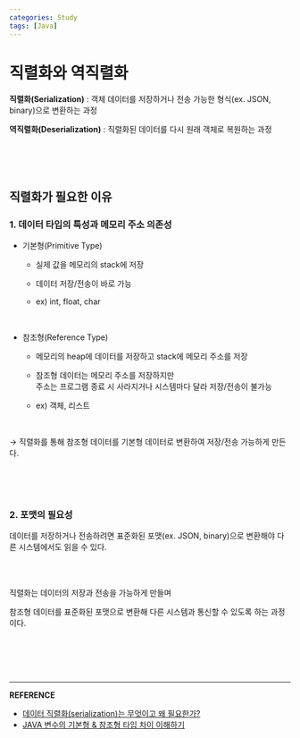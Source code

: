 ```yaml
---
categories: Study
tags: [Java]
---
```

  
# 직렬화와 역직렬화

**직렬화(Serialization)** : 객체 데이터를 저장하거나 전송 가능한 형식(ex. JSON, binary)으로 변환하는 과정

**역직렬화(Deserialization)** : 직렬화된 데이터를 다시 원래 객체로 복원하는 과정

<br><br><br>

## 직렬화가 필요한 이유 

### 1. 데이터 타입의 특성과 메모리 주소 의존성
- 기본형(Primitive Type)
  
  - 실제 값을 메모리의 stack에 저장
    
  - 데이터 저장/전송이 바로 가능 
    
  - ex) int, float, char 

<br>

- 참조형(Reference Type)
  
  - 메모리의 heap에 데이터를 저장하고 stack에 메모리 주소를 저장  
    
  - 참조형 데이터는 메모리 주소를 저장하지만         
    주소는 프로그램 종료 시 사라지거나 시스템마다 달라 저장/전송이 불가능
    
  - ex) 객체, 리스트

<br>

→ 직렬화를 통해 참조형 데이터를 기본형 데이터로 변환하여 저장/전송 가능하게 만든다.  

<br><br><br>
  
### 2. 포맷의 필요성
데이터를 저장하거나 전송하려면 표준화된 포맷(ex. JSON, binary)으로 변환해야 다른 시스템에서도 읽을 수 있다.

<br><br>

직렬화는 데이터의 저장과 전송을 가능하게 만들며 

참조형 데이터를 표준화된 포맷으로 변환해 다른 시스템과 통신할 수 있도록 하는 과정이다.

<br><br><br><br> 

---

**REFERENCE**   
- [데이터 직렬화(serialization)는 무엇이고 왜 필요한가?](https://hub1234.tistory.com/26)
- [JAVA 변수의 기본형 & 참조형 타입 차이 이해하기](https://inpa.tistory.com/entry/JAVA-%E2%98%95-%EB%B3%80%EC%88%98%EC%9D%98-%EA%B8%B0%EB%B3%B8%ED%98%95-%EC%B0%B8%EC%A1%B0%ED%98%95-%ED%83%80%EC%9E%85)   
